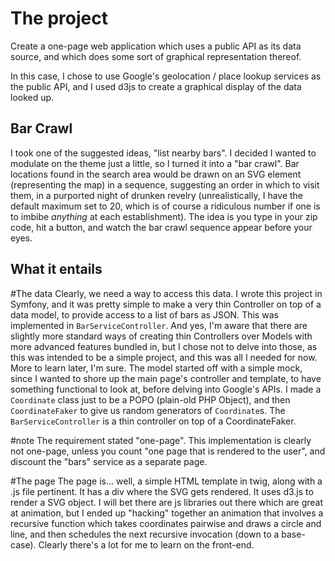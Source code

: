 The project
===========

Create a one-page web application which uses a public API as its data source, and which does some sort of graphical representation thereof.

In this case, I chose to use Google's geolocation / place lookup services as the public API, and I used d3js to create a graphical display of the data looked up.

Bar Crawl
---------

I took one of the suggested ideas, "list nearby bars". I decided I wanted to modulate on the theme just a little, so I turned it into a "bar crawl".
Bar locations found in the search area would be drawn on an SVG element (representing the map) in a sequence, suggesting an order in which to visit them, in a purported night of drunken revelry (unrealistically, I have the default maximum set to 20, which is of course a ridiculous number if one is to imbibe *anything* at each establishment).
The idea is you type in your zip code, hit a button, and watch the bar crawl sequence appear before your eyes.

What it entails
---------------

#The data
Clearly, we need a way to access this data. I wrote this project in Symfony, and it was pretty simple to make a very thin Controller on top of a data model, to provide access to a list of bars as JSON. This was implemented in `BarServiceController`. And yes, I'm aware that there are slightly more standard ways of creating thin Controllers over Models with more advanced features bundled in, but I chose not to delve into those, as this was intended to be a simple project, and this was all I needed for now. More to learn later, I'm sure.
The model started off with a simple mock, since I wanted to shore up the main page's controller and template, to have something functional to look at, before delving into Google's APIs. I made a `Coordinate` class just to be a POPO (plain-old PHP Object), and then `CoordinateFaker` to give us random generators of `Coordinate`s. The `BarServiceController` is a thin controller on top of a CoordinateFaker.

#note
The requirement stated "one-page". This implementation is clearly not one-page, unless you count "one page that is rendered to the user", and discount the "bars" service as a separate page.

#The page
The page is... well, a simple HTML template in twig, along with a .js file pertinent. It has a div where the SVG gets rendered. It uses d3.js to render a SVG object.
I will bet there are js libraries out there which are great at animation, but I ended up "hacking" together an animation that involves a recursive function which takes coordinates pairwise and draws a circle and line, and then schedules the next recursive invocation (down to a base-case).
Clearly there's a lot for me to learn on the front-end.
